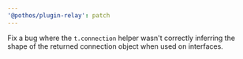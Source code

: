 ```yaml
---
'@pothos/plugin-relay': patch
---
```


Fix a bug where the `t.connection` helper wasn't correctly inferring the shape of the returned
connection object when used on interfaces.
